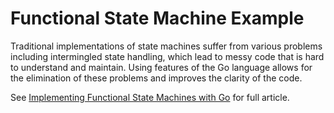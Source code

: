 Functional State Machine Example
================================

Traditional implementations of state machines suffer from various problems including intermingled state
handling, which lead to messy code that is hard to understand and maintain. Using features of the Go
language allows for the elimination of these problems and improves the clarity of the code.

See [Implementing Functional State Machines with Go] for full article.



[Implementing Functional State Machines with Go]: https://subshell.com/blog/go-functional-state-machines100.html
